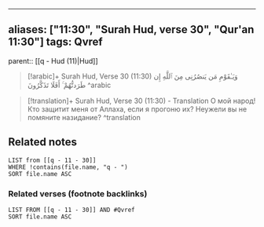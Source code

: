 
---
aliases: ["11:30", "Surah Hud, verse 30", "Qur'an 11:30"]
tags: Qvref
---

parent:: [[q - Hud (11)|Hud]]

> [!arabic]+ Surah Hud, Verse 30 (11:30)
> <span class="quran-arabic">وَيَـٰقَوْمِ مَن يَنصُرُنِى مِنَ ٱللَّهِ إِن طَرَدتُّهُمْ ۚ أَفَلَا تَذَكَّرُونَ</span>
^arabic

> [!translation]+ Surah Hud, Verse 30 (11:30) - Translation
> О мой народ! Кто защитит меня от Аллаха, если я прогоню их? Неужели вы не помяните назидание?
^translation



## Related notes
```dataview
LIST from [[q - 11 - 30]]
WHERE !contains(file.name, "q - ")
SORT file.name ASC
```

### Related verses (footnote backlinks)
```dataview
LIST FROM [[q - 11 - 30]] AND #Qvref
SORT file.name ASC
```

